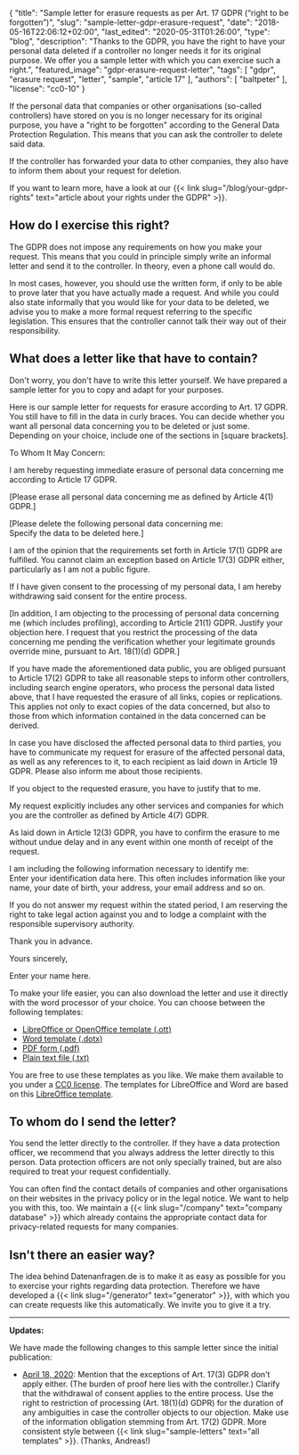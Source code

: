{
    "title": "Sample letter for erasure requests as per Art. 17 GDPR (“right to be forgotten”)",
    "slug": "sample-letter-gdpr-erasure-request",
    "date": "2018-05-16T22:06:12+02:00",
    "last_edited": "2020-05-31T01:26:00",
    "type": "blog",
    "description": "Thanks to the GDPR, you have the right to have your personal data deleted if a controller no longer needs it for its original purpose. We offer you a sample letter with which you can exercise such a right.",
    "featured_image": "gdpr-erasure-request-letter",
    "tags": [ "gdpr", "erasure request", "letter", "sample", "article 17" ],
    "authors": [ "baltpeter" ],
    "license": "cc0-10"
}

If the personal data that companies or other organisations (so-called controllers) have stored on you is no longer necessary for its original purpose, you have a "right to be forgotten" according to the General Data Protection Regulation. This means that you can ask the controller to delete said data.

If the controller has forwarded your data to other companies, they also have to inform them about your request for deletion.

If you want to learn more, have a look at our {{< link slug="/blog/your-gdpr-rights" text="article about your rights under the GDPR" >}}.

## How do I exercise this right?

The GDPR does not impose any requirements on how you make your request. This means that you could in principle simply write an informal letter and send it to the controller. In theory, even a phone call would do.

In most cases, however, you should use the written form, if only to be able to prove later that you have actually made a request. And while you could also state informally that you would like for your data to be deleted, we advise you to make a more formal request referring to the specific legislation. This ensures that the controller cannot talk their way out of their responsibility.

## What does a letter like that have to contain?

Don't worry, you don't have to write this letter yourself. We have prepared a sample letter for you to copy and adapt for your purposes.

Here is our sample letter for requests for erasure according to Art. 17 GDPR. You still have to fill in the data in <span class="blog-letter-fill-in">curly braces</span>. You can decide whether you want all personal data concerning you to be deleted or just some. Depending on your choice, include one of the sections in [square brackets].

<div class="blog-letter">
<p>To Whom It May Concern:</p>

<p>I am hereby requesting immediate erasure of personal data concerning me according to Article 17 GDPR.</p>

<p>[Please erase all personal data concerning me as defined by Article 4(1) GDPR.]</p>

<p>[Please delete the following personal data concerning me:<br>
<span class="blog-letter-fill-in">Specify the data to be deleted here.</span>]</p>

<p>I am of the opinion that the requirements set forth in Article 17(1) GDPR are fulfilled. You cannot claim an exception based on Article 17(3) GDPR either, particularly as I am not a public figure.</p>

<p>If I have given consent to the processing of my personal data, I am hereby withdrawing said consent for the entire process.</p>

<p>[In addition, I am objecting to the processing of personal data concerning me (which includes profiling), according to Article 21(1) GDPR. <span class="blog-letter-fill-in">Justify your objection here.</span> I request that you restrict the processing of the data concerning me pending the verification whether your legitimate grounds override mine, pursuant to Art. 18(1)(d) GDPR.]</p>

<p>If you have made the aforementioned data public, you are obliged pursuant to Article 17(2) GDPR to take all reasonable steps to inform other controllers, including search engine operators, who process the personal data listed above, that I have requested the erasure of all links, copies or replications. This applies not only to exact copies of the data concerned, but also to those from which information contained in the data concerned can be derived.</p>

<p>In case you have disclosed the affected personal data to third parties, you have to communicate my request for erasure of the affected personal data, as well as any references to it, to each recipient as laid down in Article 19 GDPR. Please also inform me about those recipients.</p>

<p>If you object to the requested erasure, you have to justify that to me.</p>

<p>My request explicitly includes any other services and companies for which you are the controller as defined by Article 4(7) GDPR.</p>

<p>As laid down in Article 12(3) GDPR, you have to confirm the erasure to me without undue delay and in any event within one month of receipt of the request.</p>

<p>I am including the following information necessary to identify me:<br>
<span class="blog-letter-fill-in">Enter your identification data here. This often includes information like your name, your date of birth, your address, your email address and so on.</span></p>

<p>If you do not answer my request within the stated period, I am reserving the right to take legal action against you and to lodge a complaint with the responsible supervisory authority.</p>

<p>Thank you in advance.</p>

<p>Yours sincerely,</p>

<p><span class="blog-letter-fill-in">Enter your name here.</span></p>
</div>

To make your life easier, you can also download the letter and use it directly with the word processor of your choice. You can choose between the following templates:<!-- TODO: Host these ourselves and give them some nice buttons. -->

* [LibreOffice or OpenOffice template (.ott)](/downloads/sample-letter-gdpr-erasure-request-datarequests.org.ott)
* [Word template (.dotx)](/downloads/sample-letter-gdpr-erasure-request-datarequests.org.dotx)
* [PDF form (.pdf)](/downloads/sample-letter-gdpr-erasure-request-datarequests.org.pdf)
* [Plain text file (.txt)](/downloads/sample-letter-gdpr-erasure-request-datarequests.org.txt)

You are free to use these templates as you like. We make them available to you under a [CC0 license](https://creativecommons.org/publicdomain/zero/1.0/). The templates for LibreOffice and Word are based on this [LibreOffice template](https://extensions.libreoffice.org/templates/geschaeftsbrief-din-5008-2011-b-a4-ib).

## To whom do I send the letter?

You send the letter directly to the controller. If they have a data protection officer, we recommend that you always address the letter directly to this person. Data protection officers are not only specially trained, but are also required to treat your request confidentially.

You can often find the contact details of companies and other organisations on their websites in the privacy policy or in the legal notice. We want to help you with this, too. We maintain a {{< link slug="/company" text="company database" >}} which already contains the appropriate contact data for privacy-related requests for many companies.

## Isn't there an easier way?

The idea behind Datenanfragen.de is to make it as easy as possible for you to exercise your rights regarding data protection. Therefore we have developed a {{< link slug="/generator" text="generator" >}}, with which you can create requests like this automatically. We invite you to give it a try.

---

**Updates:**

We have made the following changes to this sample letter since the initial publication:

* [April 18, 2020](https://github.com/datenanfragen/data/pull/562/commits/585d653f7447e022664d601f16ff74abd94ce6b7#diff-73dde1e7e36abc4d6e4900ec7ebec74e): Mention that the exceptions of Art. 17(3) GDPR don't apply either. (The burden of proof here lies with the controller.) Clarify that the withdrawal of consent applies to the entire process. Use the right to restriction of processing (Art. 18(1)(d) GDPR) for the duration of any ambiguities in case the controller objects to our objection. Make use of the information obligation stemming from Art. 17(2) GDPR. More consistent style between {{< link slug="sample-letters" text="all templates" >}}. (Thanks, Andreas!)

